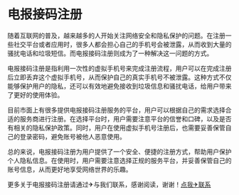# 电报接码注册

随着互联网的普及，越来越多的人开始关注网络安全和隐私保护的问题。在注册一些社交平台或者应用时，很多人都会担心自己的手机号会被泄露，从而收到大量的骚扰电话和垃圾短信。而电报接码注册则成为了一种解决这一问题的方式。

电报接码注册是指利用一次性的虚拟手机号来完成注册流程，用户可以在完成注册后立即丢弃这个虚拟手机号，从而保护自己的真实手机号不被泄露。这种方式不仅能够保护用户的隐私，还可以有效地避免接收到垃圾信息和骚扰电话，给用户带来了更好的使用体验。

目前市面上有很多提供电报接码注册服务的平台，用户可以根据自己的需求选择合适的服务商进行注册。在选择平台时，用户需要注意平台的信誉和口碑，以及是否有相关的隐私保护政策。同时，用户在使用虚拟手机号注册后，也需要妥善保管自己的登录密码，避免账号被他人恶意使用。

总的来说，电报接码注册为用户提供了一个安全、便捷的注册方式，帮助用户保护个人隐私信息。在使用时，用户需要注意选择正规的服务平台，并妥善保管自己的账号信息，从而更好地享受网络世界的乐趣。

更多关于电报接码注册请通过✈与我们联系，感谢阅读，谢谢！[点我✈联系](https://ss.k02.cc)